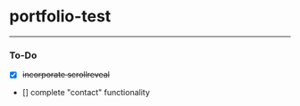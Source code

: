 # portfolio-test


---

### To-Do
- [x] ~~incorporate scrollreveal~~  
- [] complete "contact" functionality
